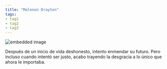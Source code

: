```yaml
---
title: "Malenon Drayton"
tags:
- tag1
- tag2
- tag3
---
```


![embedded image](https://assets.legendkeeper.com/e1be44f1-3856-4891-82c6-11cc0c63495c.png "Attachment")

Después de un inicio de vida deshonesto, intento enmendar su futuro. Pero incluso cuando intentó ser justo, acabo trayendo la desgracia a lo único que ahora le importaba.